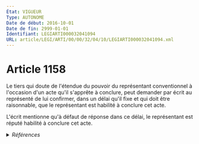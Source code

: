 ```yaml
---
État: VIGUEUR
Type: AUTONOME
Date de début: 2016-10-01
Date de fin: 2999-01-01
Identifiant: LEGIARTI000032041094
URL: article/LEGI/ARTI/00/00/32/04/10/LEGIARTI000032041094.xml
---
```


<h1>Article 1158</h1>

Le tiers qui doute de l'étendue du pouvoir du représentant conventionnel à
l'occasion d'un acte qu'il s'apprête à conclure, peut demander par écrit au
représenté de lui confirmer, dans un délai qu'il fixe et qui doit être
raisonnable, que le représentant est habilité à conclure cet acte.<br />

L'écrit mentionne qu'à défaut de réponse dans ce délai, le représentant est
réputé habilité à conclure cet acte.


<details>
  <summary><em>Références</em></summary>

  <h2>Articles faisant référence à l'article</h2>
  
  <ul>
    <li>
      <a href="https://legal.tricoteuses.fr//redirection/LEGIARTI000032006591?vers=git&vers=legifrance">Ordonnance n° 2016-131 du 10 février 2016 portant réforme du droit des contrats, du régime général et de la preuve des obligations - article 2 ENTIEREMENT_MODIF</a> MODIFIE source
    </li>
  </ul>
  
  <h2>Références faites par l'article</h2>
  
  <ul>
    <li>
      CODIFICATION source Loi 1804-02-07
    </li>
    <li>
      2016-02-10 MODIFIE cible <a href="https://legal.tricoteuses.fr//redirection/LEGIARTI000032006591?vers=git&vers=legifrance">Ordonnance n° 2016-131 du 10 février 2016 portant réforme du droit des contrats, du régime général et de la preuve des obligations - article 2 ENTIEREMENT_MODIF</a>
    </li>
    <li>
      2016-02-10 CITATION cible <a href="https://legal.tricoteuses.fr//redirection/LEGIARTI000036829913?vers=git&vers=legifrance">Ordonnance n° 2016-131 du 10 février 2016 portant réforme du droit des contrats, du régime général et de la preuve des obligations - article 9 AUTONOME VIGUEUR, en vigueur depuis le 2016-10-01</a>
    </li>
  </ul>
</details>
